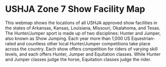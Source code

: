 # USHJA Zone 7 Show Facility Map
This webmap shows the locations of all USHJA approved show facilities in the states of Arkansas, Kansas, Louisiana, Missouri, Okalahoma, and Texas. 
The Hunter/Jumper sport is made up of two disciplines: Hunter and Jumper, also known as Show Jumping. Each year more than 1,000 US Equestrian-rated and countless other local Hunter/Jumper competitions take place across the country. Each show offers competition for riders of varying skill levels, and each offers Hunter, Jumper and Equitation classes. While Hunter and Jumper classes judge the horse, Equitation classes judge the rider.
